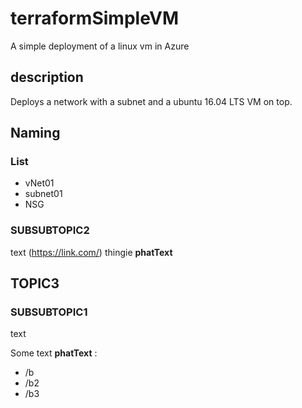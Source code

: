 # terraformSimpleVM

A simple deployment of a linux vm in Azure

## description
Deploys a network with a subnet and a ubuntu 16.04 LTS VM on top.

## Naming
### List
- vNet01
- subnet01
- NSG

### SUBSUBTOPIC2
text (https://link.com/) thingie **phatText**

## TOPIC3
### SUBSUBTOPIC1
text

Some text **phatText** :
- /b
- /b2
- /b3
